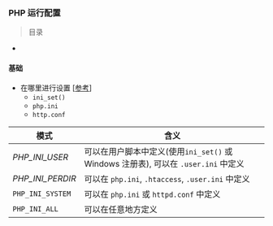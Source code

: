 ### PHP 运行配置

> 目录
* 



#### 基础

* 在哪里进行设置 [[参考](http://php.net/manual/en/configuration.changes.modes.php)]
    * `ini_set()`
    * `php.ini`
    * `http.conf`

模式 | 含义
--- | ---
*PHP_INI_USER* | 可以在用户脚本中定义(使用`ini_set()` 或 Windows 注册表), 可以在 `.user.ini` 中定义
*PHP_INI_PERDIR* | 可以在 `php.ini`, `.htaccess`, `.user.ini` 中定义
`PHP_INI_SYSTEM` | 可以在 `php.ini` 或 `httpd.conf` 中定义
`PHP_INI_ALL`  | 可以在任意地方定义